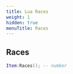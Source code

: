 ```yaml
---
title: Lua Races
weight: 1
hidden: true
menuTitle: Races
---
```

## Races
```lua
Item:Races(); -- number
```